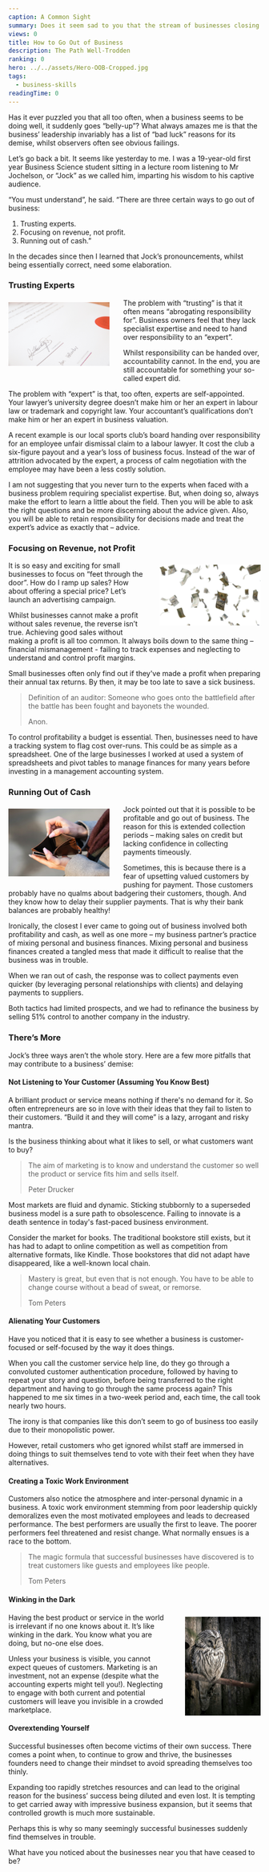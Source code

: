```yaml
---
caption: A Common Sight
summary: Does it seem sad to you that the stream of businesses closing their doors seems to be endless, regardless of economic conditions? Is it just widespread bad luck, or is there a pattern? Looking from the outside, the reasons seem clearer to us than it seems to be for the owners, don’t you think?
views: 0
title: How to Go Out of Business
description: The Path Well-Trodden
ranking: 0
hero: ../../assets/Hero-OOB-Cropped.jpg
tags:
  - business-skills
readingTime: 0
---
```


Has it ever puzzled you that all too often, when a business seems to be doing well, it suddenly goes “belly-up”? What always amazes me is that the business’ leadership invariably has a list of “bad luck” reasons for its demise, whilst observers often see obvious failings.

Let’s go back a bit. It seems like yesterday to me. I was a 19-year-old first year Business Science student sitting in a lecture room listening to Mr Jochelson, or “Jock” as we called him, imparting his wisdom to his captive audience.

“You must understand”, he said. “There are three certain ways to go out of business:

1. Trusting experts.
2. Focusing on revenue, not profit.
3. Running out of cash.”

In the decades since then I learned that Jock’s pronouncements, whilst being essentially correct, need some elaboration.

### Trusting Experts

<span style="float: left;width: 40%;margin:.5em 2em 1em 0;">![Certificate](../../assets/Certificate.jpg)</span>The problem with “trusting” is that it often means “abrogating responsibility for”. Business owners feel that they lack specialist expertise and need to hand over responsibility to an “expert”.

Whilst responsibility can be handed over, accountability cannot. In the end, you are still accountable for something your so-called expert did.

The problem with “expert” is that, too often, experts are self-appointed. Your lawyer’s university degree doesn’t make him or her an expert in labour law or trademark and copyright law. Your accountant’s qualifications don’t make him or her an expert in business valuation.

A recent example is our local sports club’s board handing over responsibility for an employee unfair dismissal claim to a labour lawyer. It cost the club a six-figure payout and a year’s loss of business focus. Instead of the war of attrition advocated by the expert, a process of calm negotiation with the employee may have been a less costly solution.

I am not suggesting that you never turn to the experts when faced with a business problem requiring specialist expertise. But, when doing so, always make the effort to learn a little about the field. Then you will be able to ask the right questions and be more discerning about the advice given. Also, you will be able to retain responsibility for decisions made and treat the expert’s advice as exactly that – advice.

### Focusing on Revenue, not Profit

<span style="float: right;width: 40%;margin:.5em 0 1em 2em;">![Flying Notes](../../assets/FlyingNotes.jpg)</span>It is so easy and exciting for small businesses to focus on “feet through the door”. How do I ramp up sales? How about offering a special price? Let’s launch an advertising campaign.

Whilst businesses cannot make a profit without sales revenue, the reverse isn’t true. Achieving good sales without making a profit is all too common. It always boils down to the same thing – financial mismanagement - failing to track expenses and neglecting to understand and control profit margins.

Small businesses often only find out if they've made a profit when preparing their annual tax returns. By then, it may be too late to save a sick business.

> Definition of an auditor: Someone who goes onto the battlefield after the battle has been fought and bayonets the wounded.
>
> Anon.

To control profitability a budget is essential. Then, businesses need to have a tracking system to flag cost over-runs. This could be as simple as a spreadsheet. One of the large businesses I worked at used a system of spreadsheets and pivot tables to manage finances for many years before investing in a management accounting system.

### Running Out of Cash

<span style="float: left;width: 40%;margin:.5em 2em 1em 0;">![Empty Wallet](../../assets/EmptyWallet.jpg)</span>Jock pointed out that it is possible to be profitable and go out of business. The reason for this is extended collection periods – making sales on credit but lacking confidence in collecting payments timeously.

Sometimes, this is because there is a fear of upsetting valued customers by pushing for payment. Those customers probably have no qualms about badgering their customers, though. And they know how to delay their supplier payments. That is why their bank balances are probably healthy!

Ironically, the closest I ever came to going out of business involved both profitability and cash, as well as one more – my business partner’s practice of mixing personal and business finances. Mixing personal and business finances created a tangled mess that made it difficult to realise that the business was in trouble.

When we ran out of cash, the response was to collect payments even quicker (by leveraging personal relationships with clients) and delaying payments to suppliers.

Both tactics had limited prospects, and we had to refinance the business by selling 51% control to another company in the industry.

### There’s More

Jock’s three ways aren’t the whole story. Here are a few more pitfalls that may contribute to a business’ demise:

#### Not Listening to Your Customer (Assuming You Know Best)

A brilliant product or service means nothing if there's no demand for it. So often entrepreneurs are so in love with their ideas that they fail to listen to their customers. “Build it and they will come” is a lazy, arrogant and risky mantra.

Is the business thinking about what it likes to sell, or what customers want to buy?

> The aim of marketing is to know and understand the customer so well the product or service fits him and sells itself.
>
> Peter Drucker

Most markets are fluid and dynamic. Sticking stubbornly to a superseded business model is a sure path to obsolescence. Failing to innovate is a death sentence in today's fast-paced business environment.

Consider the market for books. The traditional bookstore still exists, but it has had to adapt to online competition as well as competition from alternative formats, like Kindle. Those bookstores that did not adapt have disappeared, like a well-known local chain.

> Mastery is great, but even that is not enough. You have to be able to change course without a bead of sweat, or remorse.
>
> Tom Peters

#### Alienating Your Customers

Have you noticed that it is easy to see whether a business is customer-focused or self-focused by the way it does things.

When you call the customer service help line, do they go through a convoluted customer authentication procedure, followed by having to repeat your story and question, before being transferred to the right department and having to go through the same process again? This happened to me six times in a two-week period and, each time, the call took nearly two hours.

The irony is that companies like this don’t seem to go of business too easily due to their monopolistic power.

However, retail customers who get ignored whilst staff are immersed in doing things to suit themselves tend to vote with their feet when they have alternatives.

#### Creating a Toxic Work Environment

Customers also notice the atmosphere and inter-personal dynamic in a business. A toxic work environment stemming from poor leadership quickly demoralizes even the most motivated employees and leads to decreased performance. The best performers are usually the first to leave. The poorer performers feel threatened and resist change. What normally ensues is a race to the bottom.

> The magic formula that successful businesses have discovered is to treat customers like guests and employees like people.
>
> Tom Peters

#### Winking in the Dark

<span style="float: right;width: 30%;margin:.5em 0 1em 2em;">![Owl Winking](../../assets/OwlDark.jpg)</span>Having the best product or service in the world is irrelevant if no one knows about it. It’s like winking in the dark. You know what you are doing, but no-one else does.

Unless your business is visible, you cannot expect queues of customers. Marketing is an investment, not an expense (despite what the accounting experts might tell you!). Neglecting to engage with both current and potential customers will leave you invisible in a crowded marketplace.

#### Overextending Yourself

Successful businesses often become victims of their own success. There comes a point when, to continue to grow and thrive, the businesses founders need to change their mindset to avoid spreading themselves too thinly.

Expanding too rapidly stretches resources and can lead to the original reason for the business’ success being diluted and even lost. It is tempting to get carried away with impressive business expansion, but it seems that controlled growth is much more sustainable.

Perhaps this is why so many seemingly successful businesses suddenly find themselves in trouble.

What have you noticed about the businesses near you that have ceased to be?
